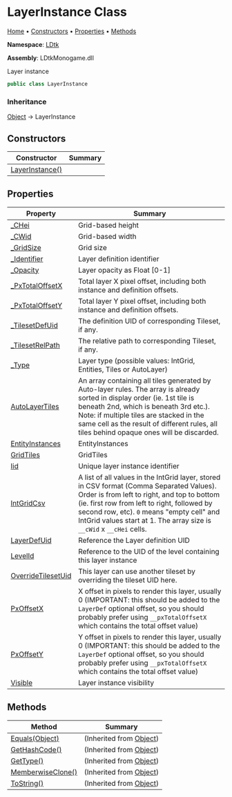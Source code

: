 # LayerInstance Class

[Home](../../README.md) &#x2022; [Constructors](#constructors) &#x2022; [Properties](#properties) &#x2022; [Methods](#methods)

**Namespace**: [LDtk](../README.md)

**Assembly**: LDtkMonogame\.dll

  
 Layer instance 

```csharp
public class LayerInstance
```

### Inheritance

[Object](https://docs.microsoft.com/en-us/dotnet/api/system.object) &#x2192; LayerInstance

## Constructors

| Constructor | Summary |
| ----------- | ------- |
| [LayerInstance()](-ctor/README.md) | |

## Properties

| Property | Summary |
| -------- | ------- |
| [_CHei](_CHei/README.md) |  Grid\-based height  |
| [_CWid](_CWid/README.md) |  Grid\-based width  |
| [_GridSize](_GridSize/README.md) |  Grid size  |
| [_Identifier](_Identifier/README.md) |  Layer definition identifier  |
| [_Opacity](_Opacity/README.md) |  Layer opacity as Float \[0\-1\]  |
| [_PxTotalOffsetX](_PxTotalOffsetX/README.md) |  Total layer X pixel offset, including both instance and definition offsets\.  |
| [_PxTotalOffsetY](_PxTotalOffsetY/README.md) |  Total layer Y pixel offset, including both instance and definition offsets\.  |
| [_TilesetDefUid](_TilesetDefUid/README.md) |  The definition UID of corresponding Tileset, if any\.  |
| [_TilesetRelPath](_TilesetRelPath/README.md) |  The relative path to corresponding Tileset, if any\.  |
| [_Type](_Type/README.md) |  Layer type \(possible values: IntGrid, Entities, Tiles or AutoLayer\)  |
| [AutoLayerTiles](AutoLayerTiles/README.md) |  An array containing all tiles generated by Auto\-layer rules\. The array is already sorted in display order \(ie\. 1st tile is beneath 2nd, which is beneath 3rd etc\.\)\.  Note: if multiple tiles are stacked in the same cell as the result of different rules, all tiles behind opaque ones will be discarded\.  |
| [EntityInstances](EntityInstances/README.md) |  EntityInstances  |
| [GridTiles](GridTiles/README.md) |  GridTiles  |
| [Iid](Iid/README.md) |  Unique layer instance identifier  |
| [IntGridCsv](IntGridCsv/README.md) |  A list of all values in the IntGrid layer, stored in CSV format \(Comma Separated Values\)\.  Order is from left to right, and top to bottom \(ie\. first row from left to right, followed by second row, etc\)\.  `0` means "empty cell" and IntGrid values start at 1\.  The array size is `__cWid` x `__cHei` cells\.  |
| [LayerDefUid](LayerDefUid/README.md) |  Reference the Layer definition UID  |
| [LevelId](LevelId/README.md) |  Reference to the UID of the level containing this layer instance  |
| [OverrideTilesetUid](OverrideTilesetUid/README.md) |  This layer can use another tileset by overriding the tileset UID here\.  |
| [PxOffsetX](PxOffsetX/README.md) |  X offset in pixels to render this layer, usually 0 \(IMPORTANT: this should be added to the `LayerDef` optional offset, so you should probably prefer using `__pxTotalOffsetX` which contains the total offset value\)  |
| [PxOffsetY](PxOffsetY/README.md) |  Y offset in pixels to render this layer, usually 0 \(IMPORTANT: this should be added to the `LayerDef` optional offset, so you should probably prefer using `__pxTotalOffsetX` which contains the total offset value\)  |
| [Visible](Visible/README.md) |  Layer instance visibility  |

## Methods

| Method | Summary |
| ------ | ------- |
| [Equals(Object)](https://docs.microsoft.com/en-us/dotnet/api/system.object.equals) |  \(Inherited from [Object](https://docs.microsoft.com/en-us/dotnet/api/system.object)\) |
| [GetHashCode()](https://docs.microsoft.com/en-us/dotnet/api/system.object.gethashcode) |  \(Inherited from [Object](https://docs.microsoft.com/en-us/dotnet/api/system.object)\) |
| [GetType()](https://docs.microsoft.com/en-us/dotnet/api/system.object.gettype) |  \(Inherited from [Object](https://docs.microsoft.com/en-us/dotnet/api/system.object)\) |
| [MemberwiseClone()](https://docs.microsoft.com/en-us/dotnet/api/system.object.memberwiseclone) |  \(Inherited from [Object](https://docs.microsoft.com/en-us/dotnet/api/system.object)\) |
| [ToString()](https://docs.microsoft.com/en-us/dotnet/api/system.object.tostring) |  \(Inherited from [Object](https://docs.microsoft.com/en-us/dotnet/api/system.object)\) |

